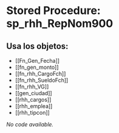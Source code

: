 # Stored Procedure: sp_rhh_RepNom900

## Usa los objetos:
- [[Fn_Gen_Fecha]]
- [[fn_gen_monto]]
- [[fn_rhh_CargoFch]]
- [[fn_rhh_SueldoFch]]
- [[fn_rhh_VG]]
- [[gen_ciudad]]
- [[rhh_cargos]]
- [[rhh_emplea]]
- [[rhh_tipcon]]

*No code available.*
